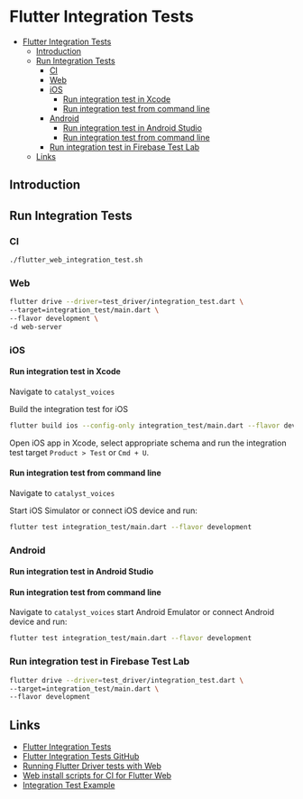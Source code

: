 # Flutter Integration Tests

* [Flutter Integration Tests](#flutter-integration-tests)
  * [Introduction](#introduction)
  * [Run Integration Tests](#run-integration-tests)
    * [CI](#ci)
    * [Web](#web)
    * [iOS](#ios)
      * [Run integration test in Xcode](#run-integration-test-in-xcode)
      * [Run integration test from command line](#run-integration-test-from-command-line)
    * [Android](#android)
      * [Run integration test in Android Studio](#run-integration-test-in-android-studio)
      * [Run integration test from command line](#run-integration-test-from-command-line-1)
    * [Run integration test in Firebase Test Lab](#run-integration-test-in-firebase-test-lab)
  * [Links](#links)

## Introduction

## Run Integration Tests

### CI

```sh
./flutter_web_integration_test.sh
```

### Web

```sh
flutter drive --driver=test_driver/integration_test.dart \
--target=integration_test/main.dart \
--flavor development \
-d web-server
```

### iOS

#### Run integration test in Xcode

Navigate to `catalyst_voices`

Build the integration test for iOS

```sh
flutter build ios --config-only integration_test/main.dart --flavor development
```

Open iOS app in Xcode, select appropriate schema and run the integration test target `Product > Test` or `Cmd + U`.


#### Run integration test from command line

Navigate to `catalyst_voices`

Start iOS Simulator or connect iOS device and run:

```sh
flutter test integration_test/main.dart --flavor development
```

### Android

#### Run integration test in Android Studio

#### Run integration test from command line

Navigate to `catalyst_voices` start Android Emulator or connect Android device and run:

```sh
flutter test integration_test/main.dart --flavor development
```

### Run integration test in Firebase Test Lab

```sh
flutter drive --driver=test_driver/integration_test.dart \
--target=integration_test/main.dart \
--flavor development
```

## Links

* [Flutter Integration Tests](https://flutter.dev/docs/testing/integration-tests)
* [Flutter Integration Tests GitHub](https://github.com/flutter/flutter/tree/main/packages/integration_test)
* [Running Flutter Driver tests with Web](https://github.com/flutter/flutter/wiki/Running-Flutter-Driver-tests-with-Web)
* [Web install scripts for CI for Flutter Web](https://github.com/flutter/web_installers/tree/master)
* [Integration Test Example](https://github.com/flutter/flutter/tree/main/packages/integration_test/example)
